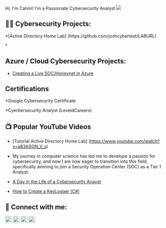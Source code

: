 Hi, I'm Calvin! I'm a Passionate Cybersecurity Analyst</h1>
<a href="https://linkedin.com"><img src="https://img.shields.io/badge/-LinkedIn-0072b1?&style=for-the-badge&logo=linkedin&logoColor=white" /></a>

<h2>👨‍💻  Cybersecurity Projects:</h2>
*[Active Directory Home Lab] (https://github.com/joshcybertest/LABURL)



*<h2> Azure / Cloud Cybersecurity Projects:</h2>
* [Creating a Live SOC/Honeynet in Azure](https://github.com/Syamcl1961/Azure-SOC-Honeynet)

<h2> Certifications</h2>

*Google Cybersecurity Certificate

*Cyerbersecurity Analyst (LeveldCareers) 

 
<h2>📺 Popular YouTube Videos</h2>

* [Tutorial Active Directory Home Lab] (https://www.youtube.com/watch?v=a83ASGN_V_s)



* My journey in computer science has led me to develope a passion for cybersecurity, and now I am now eager to transition into this field, specifically aimning to join a Security Operation Center (SOC) as a Tier 1 Analyst.
* [A Day in the Life of a Cybersecurity Anayst](https://www.youtube.com/watch?v=uHy3oM7NnoU)
* [How to Create a KeyLogger (C#)](https://www.youtube.com/watch?v=N-L9hklSlNk)


<h2> 🤳 Connect with me:</h2>

[<img align="left" alt="CalvinMays | YouTube" width="22px" src="https://cdn.jsdelivr.net/npm/simple-icons@v3/icons/youtube.svg" />][youtube]
[<img align="left" alt="CalvinMays | Twitter" width="22px" src="https://cdn.jsdelivr.net/npm/simple-icons@v3/icons/twitter.svg" />][twitter]
[<img align="left" alt="CalvinMays | LinkedIn" width="22px" src="https://cdn.jsdelivr.net/npm/simple-icons@v3/icons/linkedin.svg" />][linkedin]
[<img align="left" alt="CalvinMays | Instagram" width="22px" src="https://cdn.jsdelivr.net/npm/simple-icons@v3/icons/instagram.svg" />][instagram]

[twitter]: https://twitter.com/calvinmays
[youtube]: https://www.youtube.com/c/calvinmays
[instagram]: https://www.instagram.com/calvinmays/
[linkedin]: https://linkedin.com/in/calvinmays

